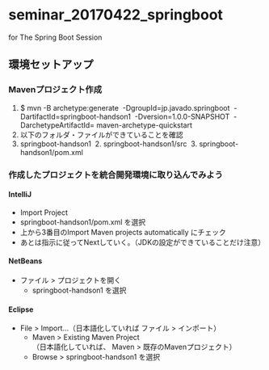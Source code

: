 # seminar_20170422_springboot
for The Spring Boot Session

## 環境セットアップ
### Mavenプロジェクト作成
 1. $ mvn -B archetype:generate  -DgroupId=jp.javado.springboot  -DartifactId=springboot-handson1  -Dversion=1.0.0-SNAPSHOT  -DarchetypeArtifactId= maven-archetype-quickstart
 2. 以下のフォルダ・ファイルができていることを確認
  1. springboot-handson1
  2. springboot-handson1/src
  3. springboot-handson1/pom.xml

### 作成したプロジェクトを統合開発環境に取り込んでみよう

#### IntelliJ

- Import Project
 - springboot-handson1/pom.xml を選択
 - 上から3番目のImport Maven projects automatically にチェック
 - あとは指示に従ってNextしていく。（JDKの設定ができていることだけ注意）
 
#### NetBeans

- ファイル > プロジェクトを開く
  - springboot-handson1 を選択

#### Eclipse

- File > Import...（日本語化していれば ファイル > インポート）
  - Maven > Existing Maven Project  
（日本語化していれば、 Maven > 既存のMavenプロジェクト）
  - Browse > springboot-handson1 を選択
